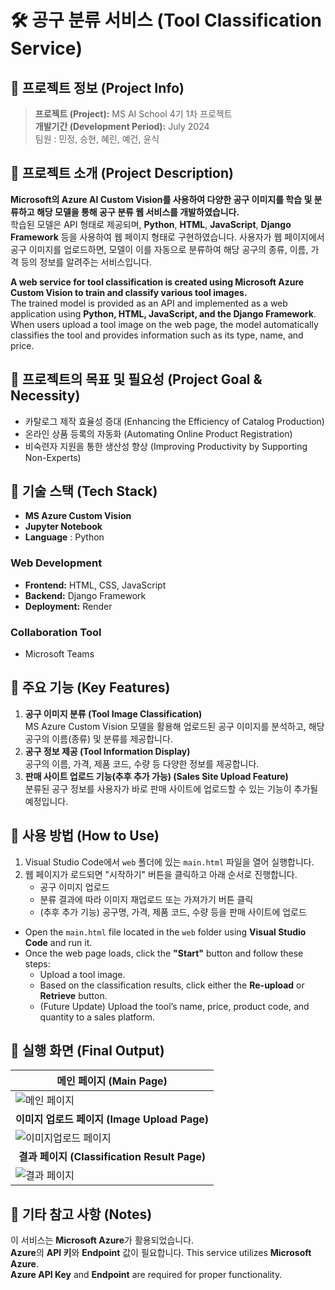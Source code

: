# 🛠 공구 분류 서비스 (Tool Classification Service)


## 📌 프로젝트 정보 (Project Info)  
> **프로젝트 (Project):** MS AI School 4기 1차 프로젝트  
> **개발기간 (Development Period):** July 2024  
> 팀원 : 민정, 승현, 혜린, 예건, 윤식  



## 📌 프로젝트 소개 (Project Description)
**Microsoft의 Azure AI Custom Vision를 사용하여 다양한 공구 이미지를 학습 및 분류하고 해당 모델을 통해 공구 분류 웹 서비스를 개발하였습니다.**   
학습된 모델은 API 형태로 제공되며, **Python**, **HTML**, **JavaScript**, **Django Framework** 등을 사용하여 웹 페이지 형태로 구현하였습니다. 사용자가 웹 페이지에서 공구 이미지를 업로드하면, 모델이 이를 자동으로 분류하여 해당 공구의 종류, 이름, 가격 등의 정보를 알려주는 서비스입니다.  

**A web service for tool classification is created using Microsoft Azure Custom Vision to train and classify various tool images.**   
The trained model is provided as an API and implemented as a web application using **Python, HTML, JavaScript, and the Django Framework**. When users upload a tool image on the web page, the model automatically classifies the tool and provides information such as its type, name, and price.  


        
## 📌 프로젝트의 목표 및 필요성 (Project Goal & Necessity)
- 카탈로그 제작 효율성 증대 (Enhancing the Efficiency of Catalog Production)
- 온라인 상품 등록의 자동화 (Automating Online Product Registration)
- 비숙련자 지원을 통한 생산성 향상 (Improving Productivity by Supporting Non-Experts)    



## 📌 기술 스택 (Tech Stack)
- **MS Azure Custom Vision**
- **Jupyter Notebook**
- **Language** : Python

### Web Development 
- **Frontend:** HTML, CSS, JavaScript 
- **Backend:** Django Framework
- **Deployment:** Render  

### Collaboration Tool
- Microsoft Teams  



## 📌 주요 기능 (Key Features)
1. **공구 이미지 분류 (Tool Image Classification)**  
   MS Azure Custom Vision 모델을 활용해 업로드된 공구 이미지를 분석하고, 해당 공구의 이름(종류) 및 분류를 제공합니다.
2. **공구 정보 제공 (Tool Information Display)**  
   공구의 이름, 가격, 제품 코드, 수량 등 다양한 정보를 제공합니다.
3. **판매 사이트 업로드 기능(추후 추가 가능) (Sales Site Upload Feature)**  
   분류된 공구 정보를 사용자가 바로 판매 사이트에 업로드할 수 있는 기능이 추가될 예정입니다.
    


## 📌 사용 방법 (How to Use)

1. Visual Studio Code에서 `web` 폴더에 있는 `main.html` 파일을 열어 실행합니다.
2. 웹 페이지가 로드되면 "시작하기" 버튼을 클릭하고 아래 순서로 진행합니다.
   - 공구 이미지 업로드
   - 분류 결과에 따라 이미지 재업로드 또는 가져가기 버튼 클릭
   - (추후 추가 기능) 공구명, 가격, 제품 코드, 수량 등을 판매 사이트에 업로드


-   Open the `main.html` file located in the `web` folder using **Visual Studio Code** and run it.
-   Once the web page loads, click the **"Start"** button and follow these steps:
    -   Upload a tool image.
    -   Based on the classification results, click either the **Re-upload** or **Retrieve** button.
    -   (Future Update) Upload the tool’s name, price, product code, and quantity to a sales platform.
      


## 📌 실행 화면 (Final Output)
| <div align="center">메인 페이지 (Main Page)</div> |
|---|
| ![메인 페이지](https://github.com/user-attachments/assets/f4437aa8-2266-443e-bc68-5d3676bfbee2) |
| <div align="center"><b>이미지 업로드 페이지 (Image Upload Page)</b></div> |
| ![이미지업로드 페이지](https://github.com/user-attachments/assets/5298b76e-a9e6-4345-8395-e36df699df52) |
| <div align="center"><b>결과 페이지 (Classification Result Page)</b></div> |
| ![결과 페이지](https://github.com/user-attachments/assets/51fc3b66-0678-4e9e-8cd9-abc359c14489) |






## 📌 기타 참고 사항 (Notes)
이 서비스는 **Microsoft Azure**가 활용되었습니다.  
**Azure**의 **API 키**와 **Endpoint** 값이 필요합니다.
This service utilizes **Microsoft Azure**.  
**Azure API Key** and **Endpoint** are required for proper functionality.
